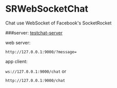 # SRWebSocketChat
Chat use WebSocket of Facebook's SocketRocket


###server:
[testchat-server](https://github.com/facebook/SocketRocket#testchat-server)

web server: 

`http://127.0.0.1:9000/?message=`

app client:

`ws://127.0.0.1:9000/chat`	or

`http://127.0.0.1:9000/chat`